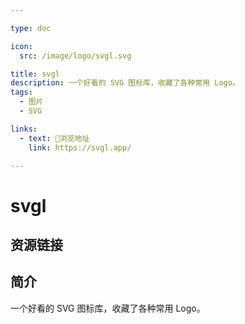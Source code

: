 ```yaml
---

type: doc

icon:
  src: /image/logo/svgl.svg

title: svgl
description: 一个好看的 SVG 图标库，收藏了各种常用 Logo。
tags:
  - 图片
  - SVG

links:
  - text: 🧰浏览地址
    link: https://svgl.app/

---
```


<ShowLogo />

# svgl

<ShowTags />

<ShowBreadcrumb />

## 资源链接

<ShowLinks />

## 简介

一个好看的 SVG 图标库，收藏了各种常用 Logo。
